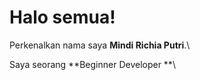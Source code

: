 # Halo semua! 

Perkenalkan nama saya **Mindi Richia Putri**.\

Saya seorang **Beginner Developer **\
